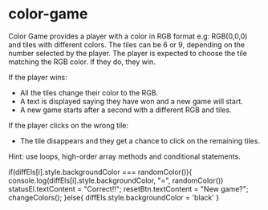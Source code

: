 # color-game
Color Game provides a player with a color in RGB format e.g: RGB(0,0,0) and tiles with different colors. The tiles can be 6 or 9, depending on the number selected by the player. The player is expected to choose the tile matching the RGB color. If they do, they win. 

If the player wins:
- All the tiles change their color to the RGB. 
- A text is displayed saying they have won and a new game will start.
- A new game starts after a second with a different RGB and tiles.

If the player clicks on the wrong tile:
- The tile disappears and they get a chance to click on the remaining tiles.

Hint: use loops, high-order array methods and conditional statements.



  if(diffEls[i].style.backgroundColor === randomColor()){
        console.log(diffEls[i].style.backgroundColor, "=", randomColor())
        statusEl.textContent = "Correct!!";
        resetBtn.textContent = "New game?";
        changeColors();
      }else{
        diffEls.style.backgroundColor = 'black'
      }
